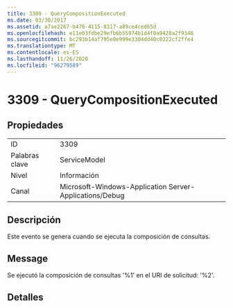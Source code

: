 ```yaml
---
title: 3309 - QueryCompositionExecuted
ms.date: 03/30/2017
ms.assetid: a7ae2267-b478-4115-8317-a89ce4ced65d
ms.openlocfilehash: e11e03fdbe29efb6b55974b1d4f0a9428a2f9346
ms.sourcegitcommit: bc293b14af795e0e999e3304dd40c0222cf2ffe4
ms.translationtype: MT
ms.contentlocale: es-ES
ms.lasthandoff: 11/26/2020
ms.locfileid: "96279589"
---
```

# <a name="3309---querycompositionexecuted"></a>3309 - QueryCompositionExecuted

## <a name="properties"></a>Propiedades  
  
|||  
|-|-|  
|ID|3309|  
|Palabras clave|ServiceModel|  
|Nivel|Información|  
|Canal|Microsoft-Windows-Application Server-Applications/Debug|  
  
## <a name="description"></a>Descripción  

 Este evento se genera cuando se ejecuta la composición de consultas.  
  
## <a name="message"></a>Message  

 Se ejecutó la composición de consultas '%1' en el URI de solicitud: '%2'.  
  
## <a name="details"></a>Detalles
